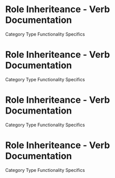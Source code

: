  
# Role Inheriteance - Verb Documentation
 
Category                  Type                      Functionality             Specifics                
 
# Role Inheriteance - Verb Documentation
 
Category                  Type                      Functionality             Specifics                
 
# Role Inheriteance - Verb Documentation
 
Category                  Type                      Functionality             Specifics                
 
# Role Inheriteance - Verb Documentation
 
Category                  Type                      Functionality             Specifics                
